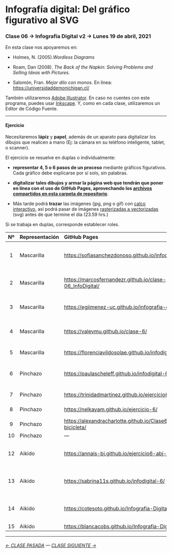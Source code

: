 # Infografía digital: Del gráfico figurativo al SVG

### Clase 06 → Infografía Digital v2 → Lunes 19 de abril, 2021

En esta clase nos apoyaremos en:

- Holmes, N. (2005).*Wordless Diagrams*

- Roam, Dan (2008). *The Back of the Napkin: Solving Problems and Selling Ideas with Pictures*.

- Salomón, Fran. *Mejor dilo con monos*. En línea: https://universidaddemonichigan.cl/

También utilizaremos [Adobe Illustrator](https://www.adobe.com/la/products/illustrator.html). En caso no cuentes con este programa, puedes usar [Inkscape](https://inkscape.org/es/). Y, como en cada clase, utilizaremos un Editor de Código Fuente.

- - - - - - - - - - 

#### Ejercicio

Necesitaremos **lápiz** y **papel**, además de un aparato para digitalizar los dibujos que realicen a mano (Ej: la cámara en su teléfono inteligente, tablet, o scanner).

El ejercicio se resuelve en duplas o individualmente:

- **representar 4, 5 o 6 pasos de un proceso** mediante gráficos figurativos. Cada gráfico debe explicarse por sí solo, sin palabras.

- **digitalizar tales dibujos y armar la página web que tendrán que poner en línea con el uso de GitHub Pages, aprovechando los [archivos compartidos en esta carpeta de repositorio](https://profesorfaco.github.io/dno075-2021-1/clase-06/)**. 

- Más tarde podrá **trazar** las imágenes (jpg, png o gif) con [calco interactivo](https://www.youtube.com/watch?v=i4RjPqsi-Fw), así podrá pasar de imágenes [rasterizadas a vectorizadas](https://helpx.adobe.com/es/photoshop-elements/key-concepts/raster-vector.html) (svg) antes de que termine el día (23.59 hrs.)

Si se trabaja en duplas, corresponde establecer roles.

| Nº    | Representación | GitHub Pages | Estudiantes    | 
|:-----:|:---------------|:-------------|:---------------|
|  1    | Mascarilla     | https://sofiasanchezdonoso.github.io/infodigital_6/ | MARTINA GONZÁLEZ & SOFÍA SÁNCHEZ |
|  2    | Mascarilla     | https://marcosfernandezr.github.io/clase-06_InfoDigital/ | MARCOS FERNÁNDEZ & CRISTIAN RISCO |
|  3    | Mascarilla     | https://egjimenez-uc.github.io/infografia-clase6/ | ELISA ROMAN & ELIANA JIMENEZ |
|  4    | Mascarilla     | https://valevmu.github.io/clase-6/ | GABRIELA ECHEVERRIA & VALENTINA MADRID |
|  5    | Mascarilla     | https://florenciavildosolae.github.io/infodigital6/ | FLORENCIA VILDÓSOLA |
|  6    | Pinchazo       | https://paulascheleff.github.io/infodigital-6/ | CATALINA GRACIA & PAULA SCHELEFF |
|  7    | Pinchazo       | https://trinidadmartinez.github.io/ejercicio6/ | TRINIDAD MARTÍNEZ |
|  8    | Pinchazo       | https://nelkayam.github.io/ejercicio-6/ | NAOMI ELKAYAM |
|  9    | Pinchazo       | https://alexandracharlotte.github.io/Clase6-bicicleta/ | ALEXANDRA GARRIDO |
|  10   | Pinchazo       | —            | —              |
|  12   | Aikido         | https://annais-bj.github.io/ejercicio6-abj-mv/ | ANNAIS BERTIN & MONSERRAT VERGARA |         
|  13   | Aikido         | https://sabrina11s.github.io/infodigital-6/    | CATALINA TOLEDO & SABRINA EGGERS  |         
|  14   | Aikido         | https://cotesoto.github.io/Infografia-Digital-06/ | ANA BELÉN GALLEGUILLOS & MARÍA JOSÉ SOTO |         
|  15   | Aikido         | https://blancacobs.github.io/Infografia-Digital-6/ | BLANCA COBS |

- - - - - - - -

###### [← CLASE PASADA](https://github.com/profesorfaco/dno075-2021/tree/main/clase-05) — [CLASE SIGUIENTE →](https://github.com/profesorfaco/dno075-2021/tree/main/clase-07) 


